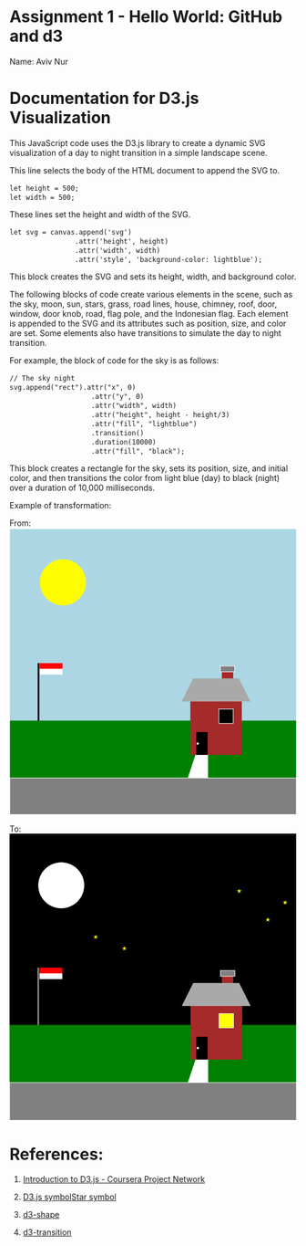 Assignment 1 - Hello World: GitHub and d3  
===
Name: Aviv Nur
# Documentation for D3.js Visualization

This JavaScript code uses the D3.js library to create a dynamic SVG visualization of a day to night transition in a simple landscape scene.

This line selects the body of the HTML document to append the SVG to.

```
let height = 500;
let width = 500;
```

These lines set the height and width of the SVG.
```
let svg = canvas.append('svg')
                .attr('height', height)
                .attr('width', width)
                .attr('style', 'background-color: lightblue');
```
This block creates the SVG and sets its height, width, and background color.

The following blocks of code create various elements in the scene, such as the sky, moon, sun, stars, grass, road lines, house, chimney, roof, door, window, door knob, road, flag pole, and the Indonesian flag. Each element is appended to the SVG and its attributes such as position, size, and color are set. Some elements also have transitions to simulate the day to night transition.

For example, the block of code for the sky is as follows:
```
// The sky night
svg.append("rect").attr("x", 0)
                    .attr("y", 0)
                    .attr("width", width)
                    .attr("height", height - height/3)
                    .attr("fill", "lightblue")
                    .transition()
                    .duration(10000)
                    .attr("fill", "black");
```

This block creates a rectangle for the sky, sets its position, size, and initial color, and then transitions the color from light blue (day) to black (night) over a duration of 10,000 milliseconds.

Example of transformation:

From:
![](./images/noon.png)

To:
![](./images/night.png)

# References:

1. [Introduction to D3.js - Coursera Project Network](https://www.coursera.org/programs/tech-ready-louisiana-oewez/projects/introduction-to-d3-js)

2. [D3.js symbolStar symbol](https://www.geeksforgeeks.org/d3-js-symbolstar-symbol/)

3. [d3-shape](https://d3js.org/d3-shape)

4. [d3-transition](https://d3js.org/d3-transition)